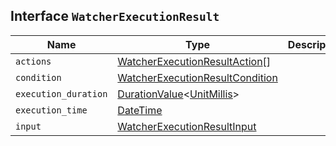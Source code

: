 ## Interface `WatcherExecutionResult`

| Name | Type | Description |
| - | - | - |
| `actions` | [WatcherExecutionResultAction](./WatcherExecutionResultAction.md)[] | &nbsp; |
| `condition` | [WatcherExecutionResultCondition](./WatcherExecutionResultCondition.md) | &nbsp; |
| `execution_duration` | [DurationValue](./DurationValue.md)<[UnitMillis](./UnitMillis.md)> | &nbsp; |
| `execution_time` | [DateTime](./DateTime.md) | &nbsp; |
| `input` | [WatcherExecutionResultInput](./WatcherExecutionResultInput.md) | &nbsp; |
